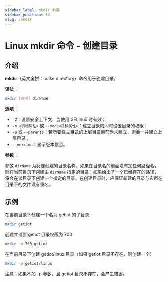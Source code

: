 ```yaml
---
sidebar_label: mkdir 命令
sidebar_position: 10
slug: /mkdir
---
```


# Linux mkdir 命令 - 创建目录



## 介绍

**mkdir**（英文全拼：make directory）命令用于创建目录。

**语法**：

```bash
mkdir [选项] dirName
```

**选项**：

- `-Z`：设置安全上下文，当使用 SELinux 时有效；
- `-m <目标属性>` 或 `--mode<目标属性>`：建立目录的同时设置目录的权限；
- `-p` 或 `--parents`：若所要建立目录的上层目录目前尚未建立，则会一并建立上层目录；
- `--version`：显示版本信息。

**参数**：

参数 `dirName` 为将要创建的目录名称。如果在目录名的前面没有加任何路径名，则在当前目录下创建由 `dirName` 指定的目录；如果给出了一个已经存在的路径，将会在该目录下创建一个指定的目录。在创建目录时，应保证新建的目录与它所在目录下的文件没有重名。



## 示例

在当前目录下创建一个名为 getiot 的子目录

```bash
mkdir getiot
```

创建并设置 getiot 目录权限为 700

```bash
mkdir -m 700 getiot
```

在当前目录下创建 getiot/linux 目录（如果 getiot 目录不存在，则创建一个）

```bash
mkdir -p getiot/linux 
```

注意：如果不加 -p 参数，且 getiot 目录不存在，会产生错误。

